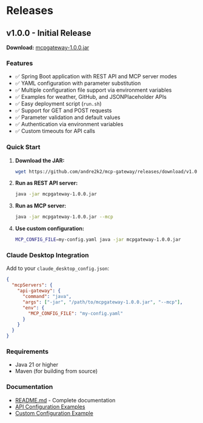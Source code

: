# Releases

## v1.0.0 - Initial Release

**Download:** [mcpgateway-1.0.0.jar](https://github.com/andre2k2/mcp-gateway/releases/download/v1.0.0/mcpgateway-1.0.0.jar)

### Features
- ✅ Spring Boot application with REST API and MCP server modes
- ✅ YAML configuration with parameter substitution
- ✅ Multiple configuration file support via environment variables
- ✅ Examples for weather, GitHub, and JSONPlaceholder APIs
- ✅ Easy deployment script (`run.sh`)
- ✅ Support for GET and POST requests
- ✅ Parameter validation and default values
- ✅ Authentication via environment variables
- ✅ Custom timeouts for API calls

### Quick Start

1. **Download the JAR:**
   ```bash
   wget https://github.com/andre2k2/mcp-gateway/releases/download/v1.0.0/mcpgateway-1.0.0.jar
   ```

2. **Run as REST API server:**
   ```bash
   java -jar mcpgateway-1.0.0.jar
   ```

3. **Run as MCP server:**
   ```bash
   java -jar mcpgateway-1.0.0.jar --mcp
   ```

4. **Use custom configuration:**
   ```bash
   MCP_CONFIG_FILE=my-config.yaml java -jar mcpgateway-1.0.0.jar
   ```

### Claude Desktop Integration

Add to your `claude_desktop_config.json`:

```json
{
  "mcpServers": {
    "api-gateway": {
      "command": "java",
      "args": ["-jar", "/path/to/mcpgateway-1.0.0.jar", "--mcp"],
      "env": {
        "MCP_CONFIG_FILE": "my-config.yaml"
      }
    }
  }
}
```

### Requirements
- Java 21 or higher
- Maven (for building from source)

### Documentation
- [README.md](README.md) - Complete documentation
- [API Configuration Examples](src/main/resources/api-config.yaml)
- [Custom Configuration Example](custom-config.yaml)
